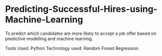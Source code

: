 # Predicting-Successful-Hires-using-Machine-Learning
To predict which candidates are more likely to accept a job offer based on predictive modelling and machine learning.

Tools Used: Python
Technology used: Random Forest Regression
